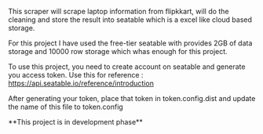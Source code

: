 This scraper will scrape laptop information from flipkkart, will do the cleaning and store the result into seatable which is a excel like cloud based storage.

For this project I have used the free-tier seatable with provides 2GB of data storage and 10000 row storage which whas enough for this project.

To use this project, you need to create account on seatable and generate you access token. Use this for reference : https://api.seatable.io/reference/introduction

After generating your token, place that token in token.config.dist and update the name of this file to token.config

\*\*This project is in development phase\*\*
